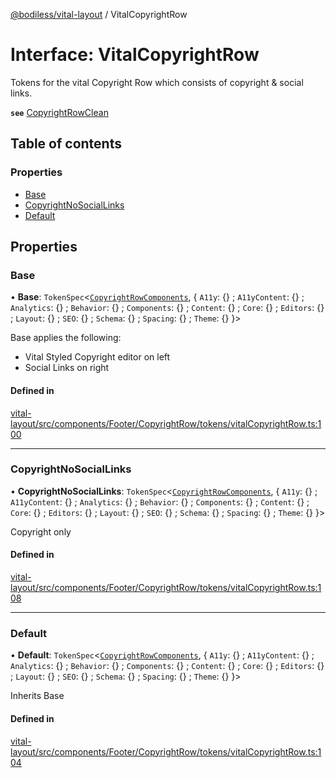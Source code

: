[@bodiless/vital-layout](../README.md) / VitalCopyrightRow

# Interface: VitalCopyrightRow

Tokens for the vital Copyright Row which consists of copyright & social links.

**`see`** [CopyrightRowClean](../README.md#copyrightrowclean)

## Table of contents

### Properties

- [Base](VitalCopyrightRow.md#base)
- [CopyrightNoSocialLinks](VitalCopyrightRow.md#copyrightnosociallinks)
- [Default](VitalCopyrightRow.md#default)

## Properties

### Base

• **Base**: `TokenSpec`<[`CopyrightRowComponents`](CopyrightRowComponents.md), { `A11y`: {} ; `A11yContent`: {} ; `Analytics`: {} ; `Behavior`: {} ; `Components`: {} ; `Content`: {} ; `Core`: {} ; `Editors`: {} ; `Layout`: {} ; `SEO`: {} ; `Schema`: {} ; `Spacing`: {} ; `Theme`: {}  }\>

Base applies the following:
- Vital Styled Copyright editor on left
- Social Links on right

#### Defined in

[vital-layout/src/components/Footer/CopyrightRow/tokens/vitalCopyrightRow.ts:100](https://github.com/johnsonandjohnson/Bodiless-JS/blob/fff741665/packages/vital-layout/src/components/Footer/CopyrightRow/tokens/vitalCopyrightRow.ts#L100)

___

### CopyrightNoSocialLinks

• **CopyrightNoSocialLinks**: `TokenSpec`<[`CopyrightRowComponents`](CopyrightRowComponents.md), { `A11y`: {} ; `A11yContent`: {} ; `Analytics`: {} ; `Behavior`: {} ; `Components`: {} ; `Content`: {} ; `Core`: {} ; `Editors`: {} ; `Layout`: {} ; `SEO`: {} ; `Schema`: {} ; `Spacing`: {} ; `Theme`: {}  }\>

Copyright only

#### Defined in

[vital-layout/src/components/Footer/CopyrightRow/tokens/vitalCopyrightRow.ts:108](https://github.com/johnsonandjohnson/Bodiless-JS/blob/fff741665/packages/vital-layout/src/components/Footer/CopyrightRow/tokens/vitalCopyrightRow.ts#L108)

___

### Default

• **Default**: `TokenSpec`<[`CopyrightRowComponents`](CopyrightRowComponents.md), { `A11y`: {} ; `A11yContent`: {} ; `Analytics`: {} ; `Behavior`: {} ; `Components`: {} ; `Content`: {} ; `Core`: {} ; `Editors`: {} ; `Layout`: {} ; `SEO`: {} ; `Schema`: {} ; `Spacing`: {} ; `Theme`: {}  }\>

Inherits Base

#### Defined in

[vital-layout/src/components/Footer/CopyrightRow/tokens/vitalCopyrightRow.ts:104](https://github.com/johnsonandjohnson/Bodiless-JS/blob/fff741665/packages/vital-layout/src/components/Footer/CopyrightRow/tokens/vitalCopyrightRow.ts#L104)
